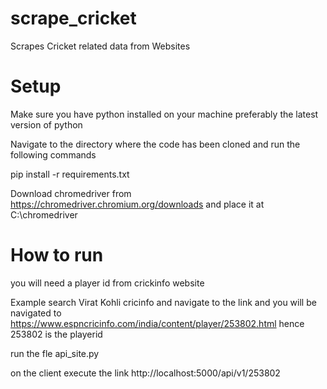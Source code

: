 # scrape_cricket
Scrapes Cricket related data from Websites

# Setup
Make sure you have python installed on your machine preferably the latest version of python

Navigate to the directory where the code has been cloned and run the following commands

pip install -r requirements.txt

Download chromedriver from https://chromedriver.chromium.org/downloads and place it at C:\chromedriver

# How to run
you will need a player id from crickinfo website

Example search Virat Kohli cricinfo and navigate to the link and you will be navigated to https://www.espncricinfo.com/india/content/player/253802.html hence 253802 is the playerid

run the fle api_site.py

on the client execute the link http://localhost:5000/api/v1/253802




